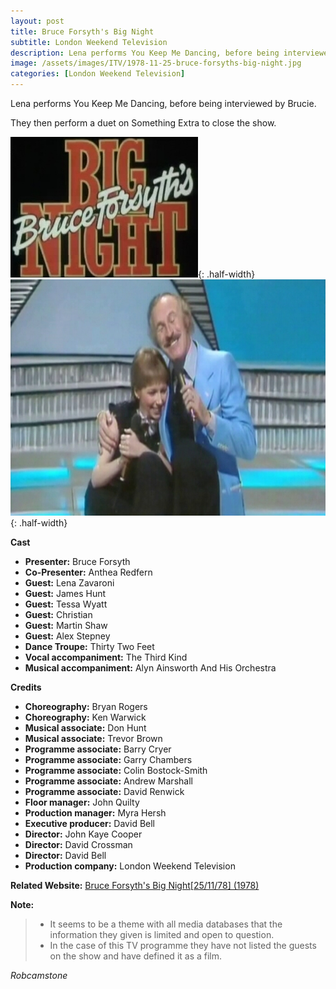```yaml
---
layout: post
title: Bruce Forsyth's Big Night
subtitle: London Weekend Television
description: Lena performs You Keep Me Dancing, before being interviewed by Brucie. They then perform a duet on Something Extra to close the show.
image: /assets/images/ITV/1978-11-25-bruce-forsyths-big-night.jpg
categories: [London Weekend Television]
---
```


Lena performs You Keep Me Dancing, before being interviewed by Brucie.

They then perform a duet on Something Extra to close the show.

![](/assets/images/ITV/1978-11-25-bruce-forsyths-big-night-01.jpg){: .half-width}
![](/assets/images/ITV/1978-11-25-bruce-forsyths-big-night-02.jpg){: .half-width}

**Cast**
* **Presenter:** Bruce Forsyth
* **Co-Presenter:** Anthea Redfern
* **Guest:** Lena Zavaroni
* **Guest:** James Hunt
* **Guest:** Tessa Wyatt
* **Guest:** Christian
* **Guest:** Martin Shaw
* **Guest:** Alex Stepney
* **Dance Troupe:** Thirty Two Feet
* **Vocal accompaniment:** The Third Kind
* **Musical accompaniment:** Alyn Ainsworth And His Orchestra

**Credits**
* **Choreography:** Bryan Rogers
* **Choreography:** Ken Warwick
* **Musical associate:** Don Hunt
* **Musical associate:** Trevor Brown
* **Programme associate:** Barry Cryer
* **Programme associate:** Garry Chambers
* **Programme associate:** Colin Bostock-Smith
* **Programme associate:** Andrew Marshall
* **Programme associate:** David Renwick
* **Floor manager:** John Quilty
* **Production manager:** Myra Hersh
* **Executive producer:** David Bell
* **Director:** John Kaye Cooper
* **Director:** David Crossman
* **Director:** David Bell
* **Production company:** London Weekend Television

**Related Website:**
[Bruce Forsyth's Big Night[25/11/78] (1978)](https://www.bfi.org.uk/films-tv-people/4ce2b87a3d2f7)

**Note:**
> * It seems to be a theme with all media databases that the information they given is limited and open to question.
> * In the case of this TV programme they have not listed the guests on the show and have defined it as a film.

<cite>Robcamstone</cite>
